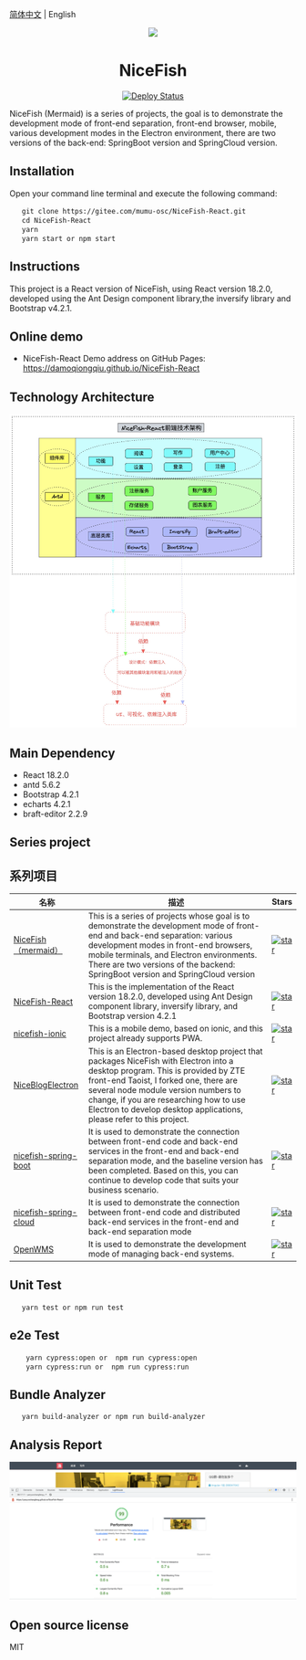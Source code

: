 [简体中文](README.md) | English

<p align="center">
    <img width="150" src="./src/assets/images/nice-fish.png">
</p>

<h1 align="center">NiceFish</h1>

<p align="center">
    <a href="https://github.com/damoqiongqiu/NiceFish-React/actions">
      <img src="https://github.com/damoqiongqiu/NiceFish-React/workflows/Deploy/badge.svg" alt="Deploy Status">
    </a>
</p>

<div align="left">
NiceFish (Mermaid) is a series of projects, the goal is to demonstrate the development mode of front-end separation, front-end browser, mobile, various development modes in the Electron environment, there are two versions of the back-end: SpringBoot version and SpringCloud version.
</div>

## Installation

Open your command line terminal and execute the following command:

```
   git clone https://gitee.com/mumu-osc/NiceFish-React.git
   cd NiceFish-React
   yarn
   yarn start or npm start
```

## Instructions

This project is a React version of NiceFish, using React version 18.2.0, developed using the Ant Design component library,the inversify library and Bootstrap v4.2.1.

## Online demo

- NiceFish-React Demo address on GitHub Pages: https://damoqiongqiu.github.io/NiceFish-React

## Technology Architecture

![NiceFish-REACT](src/assets/images/nice-fish-react-arch.jpg)

## Main Dependency

- React 18.2.0
- antd 5.6.2
- Bootstrap 4.2.1
- echarts 4.2.1
- braft-editor 2.2.9

## Series project


## 系列项目

|  名称   | 描述  | Stars  |
|  ----  | ----  | ----  |
| [NiceFish（mermaid）](http://git.oschina.net/mumu-osc/NiceFish/)  | This is a series of projects whose goal is to demonstrate the development mode of front-end and back-end separation: various development modes in front-end browsers, mobile terminals, and Electron environments. There are two versions of the backend: SpringBoot version and SpringCloud version |  <a href='https://gitee.com/mumu-osc/NiceFish/stargazers'><img src='https://gitee.com/mumu-osc/NiceFish/badge/star.svg?theme=gvp' alt='star'></img></a>  |
| [NiceFish-React](https://gitee.com/mumu-osc/NiceFish-React)  | This is the implementation of the React version 18.2.0, developed using Ant Design component library, inversify library, and Bootstrap version 4.2.1  | <a href='https://gitee.com/mumu-osc/NiceFish-React/stargazers'><img src='https://gitee.com/mumu-osc/NiceFish-React/badge/star.svg?theme=dark' alt='star'></img></a> |
| [nicefish-ionic](http://git.oschina.net/mumu-osc/nicefish-ionic)  | This is a mobile demo, based on ionic, and this project already supports PWA.| <a href='https://gitee.com/mumu-osc/nicefish-ionic/stargazers'><img src='https://gitee.com/mumu-osc/nicefish-ionic/badge/star.svg?theme=dark' alt='star'></img></a> |
| [NiceBlogElectron](https://gitee.com/mumu-osc/NiceBlogElectron)  | This is an Electron-based desktop project that packages NiceFish with Electron into a desktop program. This is provided by ZTE front-end Taoist, I forked one, there are several node module version numbers to change, if you are researching how to use Electron to develop desktop applications, please refer to this project. | <a href='https://gitee.com/mumu-osc/NiceBlogElectron/stargazers'><img src='https://gitee.com/mumu-osc/NiceBlogElectron/badge/star.svg?theme=dark' alt='star'></img></a> |
| [nicefish-spring-boot](https://gitee.com/mumu-osc/nicefish-spring-boot)  | It is used to demonstrate the connection between front-end code and back-end services in the front-end and back-end separation mode, and the baseline version has been completed. Based on this, you can continue to develop code that suits your business scenario.| <a href='https://gitee.com/mumu-osc/nicefish-spring-boot/stargazers'><img src='https://gitee.com/mumu-osc/nicefish-spring-boot/badge/star.svg?theme=dark' alt='star'></img></a> |
| [nicefish-spring-cloud](https://gitee.com/mumu-osc/nicefish-spring-cloud)  | It is used to demonstrate the connection between front-end code and distributed back-end services in the front-end and back-end separation mode  | <a href='https://gitee.com/mumu-osc/nicefish-spring-cloud/stargazers'><img src='https://gitee.com/mumu-osc/nicefish-spring-cloud/badge/star.svg?theme=dark' alt='star'></img></a> |
| [OpenWMS](https://gitee.com/mumu-osc/OpenWMS-Frontend)  | It is used to demonstrate the development mode of managing back-end systems.| <a href='https://gitee.com/mumu-osc/OpenWMS-Frontend/stargazers'><img src='https://gitee.com/mumu-osc/OpenWMS-Frontend/badge/star.svg?theme=dark' alt='star'></img></a> |


## Unit Test

```
   yarn test or npm run test
```

## e2e Test

```
    yarn cypress:open or  npm run cypress:open
    yarn cypress:run or  npm run cypress:run
```

## Bundle Analyzer

```
   yarn build-analyzer or npm run build-analyzer
```

## Analysis Report

![NiceFish-REACT](src/assets/images/nice-fish-react-perf-report.png)


## Open source license

MIT
